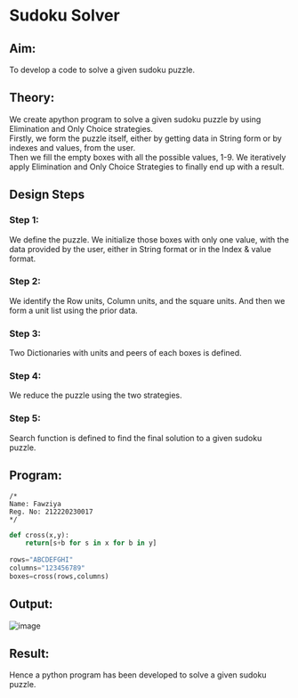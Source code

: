 # Sudoku Solver
## Aim:
To develop a code to solve a given sudoku puzzle.

## Theory:
We create apython program to solve a given sudoku puzzle by using Elimination and Only Choice strategies.<br>
Firstly, we form the puzzle itself, either by getting data in String form or by indexes and values, from the user.<br>
Then we fill the empty boxes with all the possible values, 1-9. We iteratively apply Elimination and Only Choice Strategies to finally end up with a result.

## Design Steps

### Step 1:
We define the puzzle. We initialize those boxes with only one value, with the data provided by the user, either in String format or in the Index & value format.
### Step 2:
We identify the Row units, Column units, and the square units. And then we form a unit list using the prior data. 
### Step 3:
Two Dictionaries with units and peers of each boxes is defined.
### Step 4:
We reduce the puzzle using the two strategies. 
### Step 5:
Search function is defined to find the final solution to a given sudoku puzzle.

## Program:
```
/*
Name: Fawziya
Reg. No: 212220230017
*/
```
```python
def cross(x,y):
    return[s+b for s in x for b in y]
    
rows="ABCDEFGHI"
columns="123456789"
boxes=cross(rows,columns)

```
## Output:
![image](https://user-images.githubusercontent.com/65499285/172666345-c07447c6-7c4e-4db1-8f3e-4cba96d4b750.png)

## Result:
Hence a python program has been developed to solve a given sudoku puzzle.
